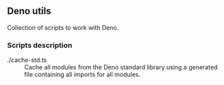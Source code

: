 ## Deno utils

Collection of scripts to work with Deno.

### Scripts description

<dl>

<dt>
./cache-std.ts
</dt>
<dd>
Cache all modules from the Deno standard library using a generated file containing all imports for all modules.
</dd>

</dl>
